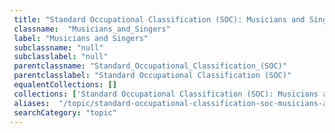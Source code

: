 ```yaml
--- 
 title: "Standard Occupational Classification (SOC): Musicians and Singers" 
 classname:  "Musicians_and_Singers" 
 label: "Musicians and Singers" 
 subclassname: "null" 
 subclasslabel: "null" 
 parentclassname: "Standard_Occupational_Classification_(SOC)" 
 parentclasslabel: "Standard Occupational Classification (SOC)" 
 equalentCollections: [] 
 collections: ['Standard Occupational Classification (SOC): Musicians and Singers']
 aliases:  "/topic/standard-occupational-classification-soc-musicians-and-singers"  
 searchCategory: "topic" 
---
```

